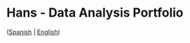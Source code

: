 # Hans - Data Analysis Portfolio 
([Spanish](https://github.com/HansAllTech/Hans_Data_Analysis_Portfolio/blob/main/Proyectos.md#tabla-de-contenido-es--en) | [English](https://github.com/HansAllTech/Hans_Data_Analysis_Portfolio/blob/main/Projects.md#table-of-content-es--en))          
                                                
                                                                                                                                                                                   
                                                    
                                                              
                                 
                    
                        
          
    
            
     
   
 
 
 
